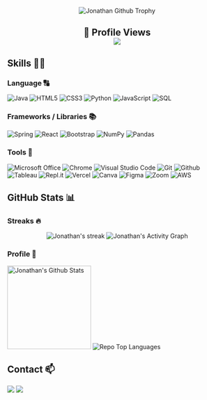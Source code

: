 <p align="center">
  <img alt="Jonathan Github Trophy" src="https://github-profile-trophy.vercel.app/?username=jonathanWongLS&row=1&theme=monokai"></img>
</p>

<h2 align="center">
    <b>👀 Profile Views</b><br/>
    <img src="https://profile-counter.glitch.me/jonathanWongLS/count.svg"/>
</h2>

## Skills 👨‍💻
### Language 🔠
<p>
  <img alt="Java" src="https://img.shields.io/badge/Java-ED8B00?style=for-the-badge&logo=openjdk&logoColor=white">
  <img alt="HTML5" src="https://img.shields.io/badge/HTML5%20-%23E34F26.svg?&logo=html5&logoColor=white&style=for-the-badge" >   
  <img alt="CSS3" src="https://img.shields.io/badge/CSS3%20-%231572B6.svg?&logo=css3&logoColor=white&style=for-the-badge" > 
  <img alt="Python" src="https://img.shields.io/badge/-Python%20-%2314354C.svg?&logo=python&logoColor=white&style=for-the-badge" > 
  <img alt="JavaScript" src="https://img.shields.io/badge/JavaScript-F7DF1E.svg?logo=javascript&logoColor=black&style=for-the-badge">
  <img alt="SQL" src="https://img.shields.io/badge/SQL-025E8C.svg?logo=amazon-dynamodb&logoColor=white&style=for-the-badge">
</p>


### Frameworks / Libraries 📚 
<p>
  <img alt="Spring" src="https://img.shields.io/badge/Spring-6DB33F?style=for-the-badge&logo=spring&logoColor=white">
  <img alt="React" src="https://img.shields.io/badge/React-20232A?style=for-the-badge&logo=react&logoColor=61DAFB">
  <img alt="Bootstrap" src="https://img.shields.io/badge/Bootstrap-7952B3.svg?logo=bootstrap&logoColor=white&style=for-the-badge">
  <img alt="NumPy" src="https://img.shields.io/badge/Numpy-013243.svg?logo=numpy&logoColor=white&style=for-the-badge">
  <img alt="Pandas" src="https://img.shields.io/badge/Pandas-150458.svg?logo=pandas&logoColor=white&style=for-the-badge">
</p>

### Tools 🧰
<p>
 <img alt="Microsoft Office" src="https://img.shields.io/badge/Ms%20Office-D83B01?style=for-the-badge&logo=microsoft-office&logoColor=white" />
 <img alt="Chrome" src="https://img.shields.io/badge/Chrome-4285F4?style=for-the-badge&logo=GoogleChrome&logoColor=white"> 
 <img alt="Visual Studio Code" src="https://img.shields.io/badge/Visual_Studio_Code-0078D4?style=for-the-badge&logo=visual%20studio%20code&logoColor=white" >
 <img alt="Git" src="https://img.shields.io/badge/Git-%23F05033.svg?style=for-the-badge&logo=git&logoColor=white">
 <img alt="Github" src="https://img.shields.io/badge/Github-%23121011.svg?style=for-the-badge&logo=github&logoColor=white">
 <img alt="Tableau" src="https://img.shields.io/badge/Tableau-E97627?style=for-the-badge&logo=Tableau&logoColor=whitee">  
 <img alt="Repl.it" src="https://img.shields.io/badge/Repl.it-0D101E.svg?logo=Replit&logoColor=white&style=for-the-badge">
 <img alt="Vercel" src="https://img.shields.io/badge/Vercel-000000?style=for-the-badge&logo=vercel&logoColor=white"> 
 <img alt="Canva" src="https://img.shields.io/badge/Canva-%2300C4CC.svg?style=for-the-badge&logo=Canva&logoColor=white">   
 <img alt="Figma" src="https://img.shields.io/badge/Figma-%23F24E1E.svg?style=for-the-badge&logo=figma&logoColor=white">
 <img alt="Zoom" src="https://img.shields.io/badge/Zoom-2D8CFF?style=for-the-badge&logo=zoom&logoColor=white">   
 <img alt="AWS" src ="https://img.shields.io/badge/AWS-%23FF9900.svg?style=for-the-badge&logo=amazon-aws&logoColor=white"> 
</p>

## GitHub Stats 📊
### Streaks 🔥
<p align="center">
    <img title="Streaks 🔥" alt="Jonathan's streak" src="https://github-readme-streak-stats.herokuapp.com?user=jonathanWongLS&theme=monokai-metallian&hide_border=true"/>
    <img alt="Jonathan's Activity Graph" src="https://github-readme-activity-graph.vercel.app/graph?username=jonathanWongLS&bg_color=ffcfe9&color=9e4c98&line=9e4c98&point=403d3d&area=true&hide_border=true)](https://github.com/ashutosh00710/github-readme-activity-graph" />
</p>

### Profile 🐾
<p>
  <img alt="Jonathan's Github Stats" src="https://denvercoder1-github-readme-stats.vercel.app/api/?username=jonathanWongLS&show_icons=true&count_private=true&theme=react&hide_border=true&bg_color=1F222E&title_color=F85D7F&icon_color=F8D866" height="192px"/>
  <img alt="Repo Top Languages" src="https://github-readme-stats.vercel.app/api/top-langs/?username=jonathanWongLS&hide=javascript,css,scss,html&theme=tokyonight"/>
</p>
   
 ## Contact 📫
 <p>
 <a href="mailto:wonglsjonathan01@gmail.com"> <img src="https://img.shields.io/badge/Gmail-%23D14836.svg?&style=for-the-badge&logo=gmail&logoColor=white" ></a>
 <a href="https://www.linkedin.com/in/jonathan-wong-123372130/"><img src="https://img.shields.io/badge/LinkedIn-%230077B5.svg?&style=for-the-badge&logo=linkedin&logoColor=white" ></a>
</p><br/>
